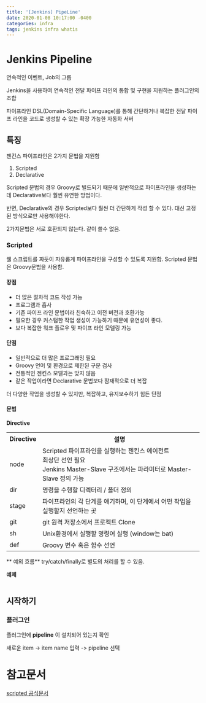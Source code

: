 ```yaml
---
title: '[Jenkins] PipeLine'
date: 2020-01-08 10:17:00 -0400
categories: infra
tags: jenkins infra whatis
---
```


# Jenkins Pipeline

연속적인 이벤트, Job의 그룹

Jenkins을 사용하여 연속적인 전달 파이프 라인의 통합 및 구현을 지원하는 플러그인의 조합

파이프라인 DSL(Domain-Specific Language)를 통해 간단하거나 복잡한 전달 파이프 라인을 코드로 생성할 수 있는 확장 가능한 자동화 서버

## 특징

젠킨스 파이프라인은 2가지 문법을 지원함

1. Scripted
2. Declarative

Scripted 문법의 경우 Groovy로 빌드되기 때문에 일반적으로 파이프라인을 생성하는데 Declarative보다 훨씬 유연한 방법이다.

반면, Declarative의 경우 Scripted보다 훨씬 더 간단하게 작성 할 수 있다. 대신 고정된 방식으로만 사용해야한다.

2가지문법은 서로 호환되지 않는다. 같이 쓸수 없음.

### Scripted

쉘 스크립트를 짜듯이 자유롭게 파이프라인을 구성할 수 있도록 지원함. Scripted 문법은 Groovy문법을 사용함.

#### 장점

- 더 많은 절차적 코드 작성 가능
- 프로그램과 흡사
- 기존 파이프 라인 문법이라 친숙하고 이전 버전과 호환가능
- 필요한 경우 커스텀한 작업 생성이 가능하기 때문에 유연성이 좋다.
- 보다 복잡한 워크 플로우 및 파이프 라인 모델링 가능

#### 단점

- 일반적으로 더 많은 프로그래밍 필요
- Groovy 언어 및 환경으로 제한된 구문 검사
- 전통적인 젠킨스 모델과는 맞지 않음
- 같은 작업이라면 Declarative 문법보다 잠재적으로 더 복잡

더 다양한 작업을 생성할 수 있지만, 복잡하고, 유지보수하기 힘든 단점

#### 문법

**Directive**

<table>
<th>Directive</th>
<th>설명</th>
<tr>
  <td>node</td>
  <td>
    Scripted 파이프라인을 실행하는 젠킨스 에이전트<br/>
    최상단 선언 필요<br/>
    Jenkins Master-Slave 구조에서는 파라미터로 Master-Slave 정의 가능
  </td>
</tr>
<tr>
  <td>dir</td>
  <td>명령을 수행할 디렉터리 / 폴더 정의</td>
</tr>
<tr>
  <td>stage</td>
  <td>파이프라인의 각 단계를 얘기하며, 이 단계에서 어떤 작업을 실행할지 선언하는 곳</td>
</tr>
<tr>
  <td>git</td>
  <td>git 원격 저장소에서 프로젝트 Clone</td>
</tr>
<tr>
  <td>sh</td>
  <td>Unix환경에서 실행할 명령어 실행 (window는 bat)</td>
</tr>
<tr>
  <td>def</td>
  <td>Groovy 변수 혹은 함수 선언</td>
</tr>
</table>

** 예외 흐름** try/catch/finally로 별도의 처리를 할 수 있음.

**예제**

```

```

## 시작하기

### 플러그인

플러그인에 **pipeline** 이 설치되어 있는지 확인

새로운 item -> item name 입력 -> pipeline 선택

# 참고문서

[scripted 공식문서](https://jenkins.io/doc/book/pipeline/syntax/#scripted-pipeline)
